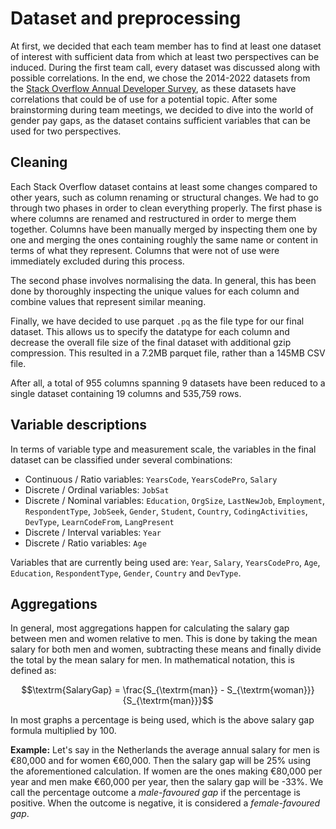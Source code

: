 # Dataset and preprocessing

At first, we decided that each team member has to find at least one dataset of
interest with sufficient data from which at least two perspectives can be
induced. During the first team call, every dataset was discussed along with
possible correlations. In the end, we chose the 2014-2022 datasets from the
[Stack Overflow Annual Developer Survey](https://insights.stackoverflow.com/survey),
as these datasets have correlations that could be of use for a potential topic.
After some brainstorming during team meetings, we decided to dive into the world
of gender pay gaps, as the dataset contains sufficient variables that can be
used for two perspectives.

## Cleaning

Each Stack Overflow dataset contains at least some changes compared to other
years, such as column renaming or structural changes. We had to go through two
phases in order to clean everything properly. The first phase is where columns
are renamed and restructured in order to merge them together. Columns have been
manually merged by inspecting them one by one and merging the ones containing
roughly the same name or content in terms of what they represent. Columns that
were not of use were immediately excluded during this process.

The second phase involves normalising the data. In general, this has been done
by thoroughly inspecting the unique values for each column and combine values
that represent similar meaning.

Finally, we have decided to use parquet `.pq` as the file type for our final
dataset. This allows us to specify the datatype for each column and decrease the
overall file size of the final dataset with additional gzip compression. This
resulted in a 7.2MB parquet file, rather than a 145MB CSV file.

After all, a total of 955 columns spanning 9 datasets have been reduced to a
single dataset containing 19 columns and 535,759 rows.

## Variable descriptions

In terms of variable type and measurement scale, the variables in the final
dataset can be classified under several combinations:

- Continuous / Ratio variables: `YearsCode`, `YearsCodePro`, `Salary`
- Discrete / Ordinal variables: `JobSat`
- Discrete / Nominal variables: `Education`, `OrgSize`, `LastNewJob`,
  `Employment`, `RespondentType`, `JobSeek`, `Gender`, `Student`, `Country`,
  `CodingActivities`, `DevType`, `LearnCodeFrom`, `LangPresent`
- Discrete / Interval variables: `Year`
- Discrete / Ratio variables: `Age`

Variables that are currently being used are: `Year`, `Salary`, `YearsCodePro`,
`Age`, `Education`, `RespondentType`, `Gender`, `Country` and `DevType`.

## Aggregations

In general, most aggregations happen for calculating the salary gap between men
and women relative to men. This is done by taking the mean salary for both men
and women, subtracting these means and finally divide the total by the mean
salary for men. In mathematical notation, this is defined as:

$$\textrm{SalaryGap} = \frac{S_{\textrm{man}} - S_{\textrm{woman}}}{S_{\textrm{man}}}$$

In most graphs a percentage is being used, which is the above salary gap formula
multiplied by 100.

**Example:** Let's say in the Netherlands the average annual salary for men is
&euro;80,000 and for women &euro;60,000. Then the salary gap will be 25% using
the aforementioned calculation. If women are the ones making &euro;80,000 per
year and men make &euro;60,000 per year, then the salary gap will be -33%. We
call the percentage outcome a *male-favoured gap* if the percentage is positive.
When the outcome is negative, it is considered a *female-favoured gap*.
